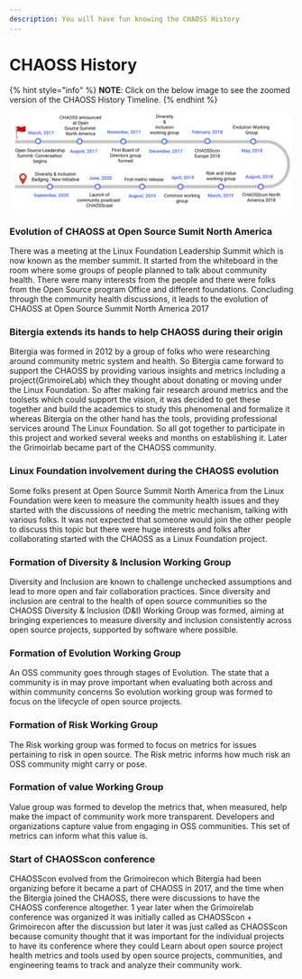 ```yaml
---
description: You will have fun knowing the CHAOSS History
---
```


# CHAOSS History

{% hint style="info" %}
**NOTE**: Click on the below image to see the zoomed version of the CHAOSS History Timeline.
{% endhint %}

![](../.gitbook/assets/frame-2-1-.jpg)

### Evolution of CHAOSS at Open Source Sumit North America

There was a meeting at the Linux Foundation Leadership Summit which is now known as the member summit. It started from the whiteboard in the room where some groups of people planned to talk about community health. There were many interests from the people and there were folks from the Open Source program Office and different foundations. Concluding through the community health discussions, it leads to the evolution of CHAOSS at Open Source Summit North America 2017

### Bitergia extends its hands to help CHAOSS during their origin

Bitergia was formed in 2012 by a group of folks who were researching around community metric system and health. So Bitergia came forward to support the CHAOSS by providing various insights and metrics including a project\(GrimoireLab\) which they thought about donating or moving under the Linux Foundation. So after making fair research around metrics and the toolsets which could support the vision, it was decided to get these together and build the academics to study this phenomenal and formalize it whereas Bitergia on the other hand has the tools, providing professional services around The Linux Foundation. So all got together to participate in this project and worked several weeks and months on establishing it. Later the Grimoirlab became part of the CHAOSS community.

### Linux Foundation involvement during the CHAOSS evolution

Some folks present at Open Source Summit North America from the Linux Foundation were keen to measure the community health issues and they started with the discussions of needing the metric mechanism, talking with various folks. It was not expected that someone would join the other people to discuss this topic but there were huge interests and folks after collaborating started with the CHAOSS as a Linux Foundation project.

### Formation of Diversity & Inclusion Working Group

Diversity and Inclusion are known to challenge unchecked assumptions
 and lead to more open and fair collaboration practices.
 Since diversity and inclusion are central to the health of open source communities so the CHAOSS Diversity & Inclusion \(D&I\) Working Group was formed, aiming at bringing experiences to measure diversity and inclusion consistently across open source projects, supported by software where possible.

### Formation of Evolution Working Group

An OSS community goes through stages of Evolution. The state that a
 community is in may prove important when evaluating both across and
 within community concerns So evolution working group was formed to focus on the lifecycle of open source projects.

### Formation of Risk Working Group

The Risk working group was formed to focus on metrics for issues pertaining to risk in open source. The Risk metric informs how much risk an OSS community might carry
 or pose.

### Formation of value Working Group

Value group was formed to develop the metrics that, when measured, help make the impact of community work more transparent. Developers and organizations capture value from engaging in OSS
 communities. This set of metrics can inform what this value is. 

### Start of CHAOSScon conference

CHAOSScon evolved from the Grimoirecon which Bitergia had been organizing before it became a part of CHAOSS in 2017, and the time when the Bitergia joined the CHAOSS, there were discussions to have the CHAOSS conference altogether. 1 year later when the Grimoirelab conference was organized it was initially called as CHAOSScon + Grimoirecon after the discussion but later it was just called as CHAOSScon because comunity thought that it was important for the individual projects to have its conference where they could Learn about open source project health metrics and tools used by open source projects, communities, and engineering teams to track and analyze their community work.

